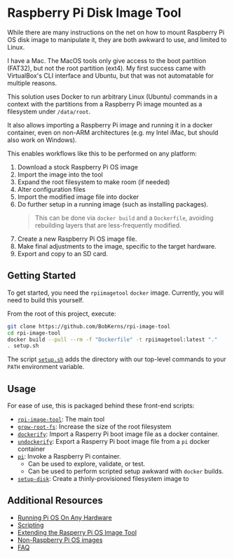 # Raspberry Pi Disk Image Tool

While there are many instructions on the net on how to mount Raspberry Pi OS disk image to
manipulate it, they are both awkward to use, and limited to Linux.

I have a Mac. The MacOS tools only give access to the boot partition (FAT32),
but not the root partition (ext4). My first success came with VirtualBox's CLI interface and Ubuntu,
but that was not automatable for multiple reasons.

This solution uses Docker to run arbitrary Linux (Ubuntu) commands in a context with the
partitions from a Raspberry Pi image mounted as a filesystem under `/data/root`.

It also allows importing a Raspberry Pi image and running it in a docker container, even on
non-ARM architectures (e.g. my Intel iMac, but should also work on Windows).

This enables workflows like this to be performed on any platform:

1. Download a stock Raspberry Pi OS image
2. Import the image into the tool
3. Expand the root filesystem to make room (if needed)
4. Alter configuration files
5. Import the modified image file into docker
6. Do further setup in a running image (such as installing packages).
   > This can be done via `docker build` and a `Dockerfile`, avoiding
   > rebuilding layers that are less-frequently modified.
7. Create a new Raspberry Pi OS image file.
8. Make final adjustments to the image, specific to the target hardware.
9. Export and copy to an SD card.

## Getting Started

To get started, you need the `rpiimagetool` `docker` image. Currently, you will need to
build this yourself.

From the root of this project, execute:

```bash
git clone https://github.com/BobKerns/rpi-image-tool
cd rpi-image-tool
docker build --pull --rm -f "Dockerfile" -t rpiimagetool:latest "."
. setup.sh
```

The script [`setup.sh`](setup.sh) adds the directory with our top-level commands to your
`PATH` environment variable.

## Usage

For ease of use, this is packaged behind these front-end scripts:

* [`rpi-image-tool`](doc/bin/rpi-image-tool.md): The main tool
* [`grow-root-fs`](doc/bin/grow-root-fs.md): Increase the size of the root filesystem
* [`dockerify`](doc/bin/dockerify.md): Import a Rasperry Pi boot image file as a docker container.
* [`undockerify`](doc/bin/undockerify.md): Export a Rasperry Pi boot image file from a `pi` docker container
* [`pi`](doc/bin/pi.md): Invoke a Raspberry Pi container.
  * Can be used to explore, validate, or test.
  * Can be used to perform scripted setup awkward with `docker` builds.
* [`setup-disk`](doc/bin/setup-disk.md): Create a thinly-provisioned filesystem image to

## Additional Resources

* [Running Pi OS On Any Hardware](doc/pi-os-anywhere.md)
* [Scripting](doc/scripting.md)
* [Extending the Rasperry Pi OS Image Tool](doc/extending.md)
* [Non-Raspberry Pi OS images](doc/non-raspos.md)
* [FAQ](doc/faq.md)

